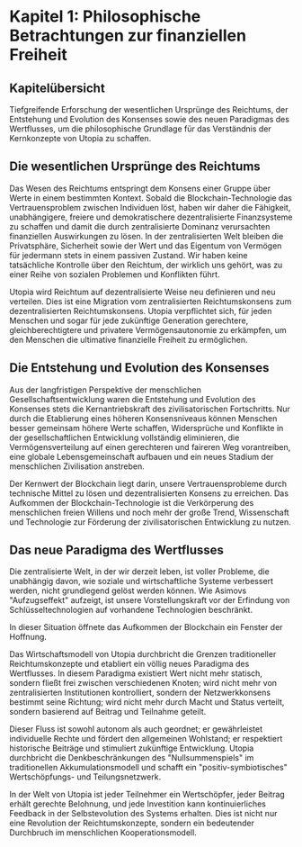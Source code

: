 # Kapitel 1: Philosophische Betrachtungen zur finanziellen Freiheit

## Kapitelübersicht

Tiefgreifende Erforschung der wesentlichen Ursprünge des Reichtums, der Entstehung und Evolution des Konsenses sowie des neuen Paradigmas des Wertflusses, um die philosophische Grundlage für das Verständnis der Kernkonzepte von Utopia zu schaffen.

## Die wesentlichen Ursprünge des Reichtums

Das Wesen des Reichtums entspringt dem Konsens einer Gruppe über Werte in einem bestimmten Kontext. Sobald die Blockchain-Technologie das Vertrauensproblem zwischen Individuen löst, haben wir daher die Fähigkeit, unabhängigere, freiere und demokratischere dezentralisierte Finanzsysteme zu schaffen und damit die durch zentralisierte Dominanz verursachten finanziellen Auswirkungen zu lösen. In der zentralisierten Welt bleiben die Privatsphäre, Sicherheit sowie der Wert und das Eigentum von Vermögen für jedermann stets in einem passiven Zustand. Wir haben keine tatsächliche Kontrolle über den Reichtum, der wirklich uns gehört, was zu einer Reihe von sozialen Problemen und Konflikten führt.

Utopia wird Reichtum auf dezentralisierte Weise neu definieren und neu verteilen. Dies ist eine Migration vom zentralisierten Reichtumskonsens zum dezentralisierten Reichtumskonsens. Utopia verpflichtet sich, für jeden Menschen und sogar für jede zukünftige Generation gerechtere, gleichberechtigtere und privatere Vermögensautonomie zu erkämpfen, um den Menschen die ultimative finanzielle Freiheit zu ermöglichen.

## Die Entstehung und Evolution des Konsenses

Aus der langfristigen Perspektive der menschlichen Gesellschaftsentwicklung waren die Entstehung und Evolution des Konsenses stets die Kernantriebskraft des zivilisatorischen Fortschritts. Nur durch die Etablierung eines höheren Konsensniveaus können Menschen besser gemeinsam höhere Werte schaffen, Widersprüche und Konflikte in der gesellschaftlichen Entwicklung vollständig eliminieren, die Vermögensverteilung auf einen gerechteren und faireren Weg vorantreiben, eine globale Lebensgemeinschaft aufbauen und ein neues Stadium der menschlichen Zivilisation anstreben.

Der Kernwert der Blockchain liegt darin, unsere Vertrauensprobleme durch technische Mittel zu lösen und dezentralisierten Konsens zu erreichen. Das Aufkommen der Blockchain-Technologie ist die Verkörperung des menschlichen freien Willens und noch mehr der große Trend, Wissenschaft und Technologie zur Förderung der zivilisatorischen Entwicklung zu nutzen.

## Das neue Paradigma des Wertflusses

Die zentralisierte Welt, in der wir derzeit leben, ist voller Probleme, die unabhängig davon, wie soziale und wirtschaftliche Systeme verbessert werden, nicht grundlegend gelöst werden können. Wie Asimovs "Aufzugseffekt" aufzeigt, ist unsere Vorstellungskraft vor der Erfindung von Schlüsseltechnologien auf vorhandene Technologien beschränkt.

In dieser Situation öffnete das Aufkommen der Blockchain ein Fenster der Hoffnung.

Das Wirtschaftsmodell von Utopia durchbricht die Grenzen traditioneller Reichtums­konzepte und etabliert ein völlig neues Paradigma des Wertflusses. In diesem Paradigma existiert Wert nicht mehr statisch, sondern fließt frei zwischen verschiedenen Knoten; wird nicht mehr von zentralisierten Institutionen kontrolliert, sondern der Netzwerkkonsens bestimmt seine Richtung; wird nicht mehr durch Macht und Status verteilt, sondern basierend auf Beitrag und Teilnahme geteilt.

Dieser Fluss ist sowohl autonom als auch geordnet; er gewährleistet individuelle Rechte und fördert den allgemeinen Wohlstand; er respektiert historische Beiträge und stimuliert zukünftige Entwicklung. Utopia durchbricht die Denkbeschränkungen des "Nullsummenspiels" im traditionellen Akkumulationsmodell und schafft ein "positiv-symbiotisches" Wertschöpfungs- und Teilungsnetzwerk.

In der Welt von Utopia ist jeder Teilnehmer ein Wertschöpfer, jeder Beitrag erhält gerechte Belohnung, und jede Investition kann kontinuierliches Feedback in der Selbstevolution des Systems erhalten. Dies ist nicht nur eine Revolution der Reichtumskonzepte, sondern ein bedeutender Durchbruch im menschlichen Kooperationsmodell.
